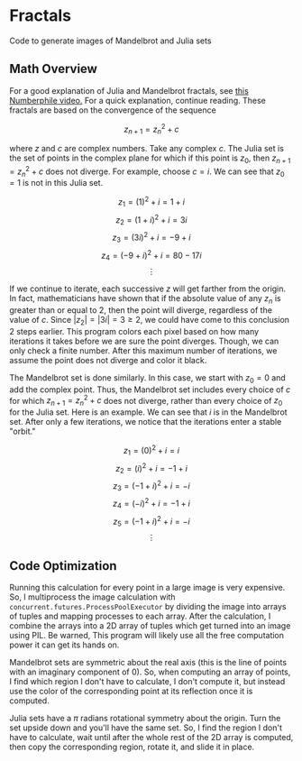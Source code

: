 # Fractals
Code to generate images of Mandelbrot and Julia sets

## Math Overview

For a good explanation of Julia and Mandelbrot fractals, see [this Numberphile video.](https://www.youtube.com/watch?v=FFftmWSzgmk) For a quick explanation, continue reading. These fractals are based on the convergence of the sequence

$$z_{n+1}=z_{n}^2+c$$

where $z$ and $c$ are complex numbers. Take any complex $c$. The Julia set is the set of points in the complex plane for which if this point is $z_0$, then $z_{n+1}=z_{n}^2+c$ does not diverge. For example, choose $c = i$. We can see that $z_0=1$ is not in this Julia set.

$$z_1 = (1)^2 + i = 1 + i$$
$$z_2 = (1+i)^2 + i = 3i$$
$$z_3 = (3i)^2 + i = -9 + i$$
$$z_4 = (-9 + i)^2 + i = 80-17i$$
$$\vdots$$

If we continue to iterate, each successive $z$ will get farther from the origin. In fact, mathematicians have shown that if the absolute value of any $z_n$ is greater than or equal to $2$, then the point will diverge, regardless of the value of $c$. Since $|z_2| = |3i| = 3 \geq 2$, we could have come to this conclusion 2 steps earlier. This program colors each pixel based on how many iterations it takes before we are sure the point diverges. Though, we can only check a finite number. After this maximum number of iterations, we assume the point does not diverge and color it black.

The Mandelbrot set is done similarly. In this case, we start with $z_0 = 0$ and add the complex point. Thus, the Mandelbrot set includes every choice of $c$ for which $z_{n+1}=z_{n}^2+c$ does not diverge, rather than every choice of $z_0$ for the Julia set. Here is an example. We can see that $i$ is in the Mandelbrot set. After only a few iterations, we notice that the iterations enter a stable "orbit."

$$z_1 = (0)^2 + i = i$$
$$z_2 = (i)^2 + i = -1 + i$$
$$z_3 = (-1+i)^2 + i = -i$$
$$z_4 = (-i)^2 + i = -1 +i$$
$$z_5 = (-1+i)^2 + i = -i$$
$$\vdots$$

## Code Optimization

Running this calculation for every point in a large image is very expensive. So, I multiprocess the image calculation with `concurrent.futures.ProcessPoolExecutor` by dividing the image into arrays of tuples and mapping processes to each array. After the calculation, I combine the arrays into a 2D array of tuples which get turned into an image using PIL. Be warned, This program will likely use all the free computation power it can get its hands on.

Mandelbrot sets are symmetric about the real axis (this is the line of points with an imaginary component of 0). So, when computing an array of points, I find which region I don't have to calculate, I don't compute it, but instead use the color of the corresponding point at its reflection once it is computed.

Julia sets have a $\pi$ radians rotational symmetry about the origin. Turn the set upside down and you'll have the same set. So, I find the region I don't have to calculate, wait until after the whole rest of the 2D array is computed, then copy the corresponding region, rotate it, and slide it in place.
